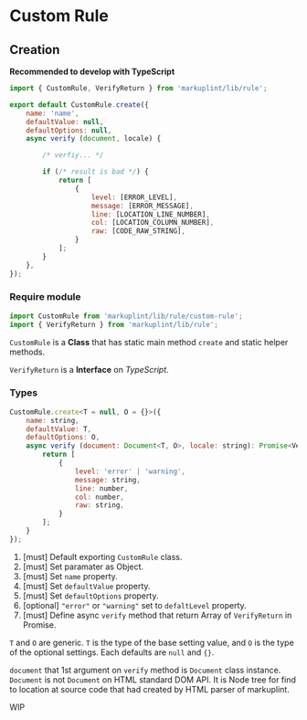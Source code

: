 # Custom Rule

## Creation

**Recommended to develop with TypeScript**

```js
import { CustomRule, VerifyReturn } from 'markuplint/lib/rule';

export default CustomRule.create({
	name: 'name',
	defaultValue: null,
	defaultOptions: null,
	async verify (document, locale) {

		/* verfiy... */

		if (/* result is bad */) {
			return [
				{
					level: [ERROR_LEVEL],
					message: [ERROR_MESSAGE],
					line: [LOCATION_LINE_NUMBER],
					col: [LOCATION_COLUMN_NUMBER],
					raw: [CODE_RAW_STRING],
				}
			];
		}
	},
});
```

### Require module

```js
import CustomRule from 'markuplint/lib/rule/custom-rule';
import { VerifyReturn } from 'markuplint/lib/rule';
```

`CustomRule` is a **Class** that has static main method `create` and static helper methods.

`VerifyReturn` is a **Interface** on _TypeScript_.

### Types

```js
CustomRule.create<T = null, O = {}>({
	name: string,
	defaultValue: T,
	defaultOptions: O,
	async verify (document: Document<T, O>, locale: string): Promise<VerifyReturn[]> {
		return [
			{
				level: 'error' | 'warning',
				message: string,
				line: number,
				col: number,
				raw: string,
			}
		];
	}
});
```

1. [must] Default exporting `CustomRule` class.
2. [must] Set paramater as Object.
3. [must] Set `name` property.
4. [must] Set `defaultValue` property.
5. [must] Set `defaultOptions` property.
6. [optional] `"error"` or `"warning"` set to `defaltLevel` property.
7. [must] Define async `verify` method that return Array of `VerifyReturn` in Promise.


`T` and `O` are generic. `T` is the type of the base setting value, and `O` is the type of the optional settings. Each defaults are `null` and `{}`.

`document` that 1st argument on `verify` method is `Document` class instance. `Document` is not `Document` on HTML standard DOM API. It is Node tree for find to  location at source code that had created by HTML parser of markuplint.

WIP
